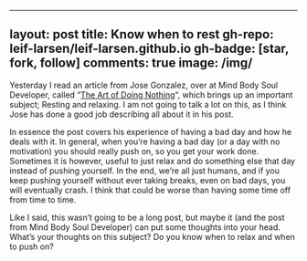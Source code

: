 
---
layout: post
title: Know when to rest
gh-repo: leif-larsen/leif-larsen.github.io
gh-badge: [star, fork, follow]
comments: true
image: /img/
---
    
    
Yesterday I read an article from Jose Gonzalez, over at Mind Body Soul Developer, called “[The Art of Doing Nothing](http://www.mindbodysouldeveloper.com/2016/02/13/art-of-doing-nothing/)“, which brings up an important subject; Resting and relaxing. I am not going to talk a lot on this, as I think Jose has done a good job describing all about it in his post.

In essence the post covers his experience of having a bad day and how he deals with it. In general, when you’re having a bad day (or a day with no motivation) you should really push on, so you get your work done. Sometimes it is however, useful to just relax and do something else that day instead of pushing yourself. In the end, we’re all just humans, and if you keep pushing yourself without ever taking breaks, even on bad days, you will eventually crash. I think that could be worse than having some time off from time to time.

Like I said, this wasn’t going to be a long post, but maybe it (and the post from Mind Body Soul Developer) can put some thoughts into your head. What’s your thoughts on this subject? Do you know when to relax and when to push on?


